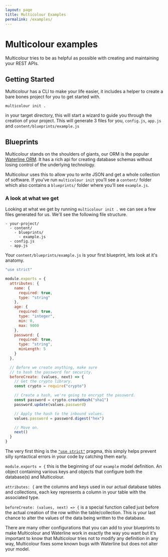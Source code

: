 ```yaml
---
layout: page
title: Multicolour Examples
permalink: /examples/
---
```


# Multicolour examples

Multicolour tries to be as helpful as possible with creating and maintaining your REST APIs.

## Getting Started

Multicolour has a CLI to make your life easier, it includes a helper to create a bare bones project for you to get started with.

`multicolour init .`

in your target directory, this will start a wizard to guide you through the creation of your project. This will generate 3 files for you, `config.js`, `app.js` and `content/blueprints/example.js`

## Blueprints

Multicolour stands on the shoulders of giants, our ORM is the popular [Waterline ORM](https://github.com/balderdashy/waterline). It has a rich api for creating database schemas without losing control of the underlying technology.

Multicolour uses this to allow you to write JSON and get a whole collection of software. If you’ve run `multicolour init` you’ll see a `content/` folder which also contains a `blueprints/` folder where you’ll see `example.js`.

### A look at what we get

Looking at what we get by running `multicolour init .` we can see a few files generated for us. We'll see the following file structure.

```
- your-project/
  - content/
    - blueprints/
      - example.js
  - config.js
  - app.js
```

Your `content/blueprints/example.js` is your first blueprint, lets look at it's anatomy.

```javascript
"use strict"

module.exports = {
  attributes: {
    name: {
      required: true,
      type: "string"
    },
    age: {
      required: true,
      type: "integer",
      min: 0,
      max: 9000
    },
    password: {
      required: true,
      type: "string",
      minLength: 5
    }
  },

  // Before we create anything, make sure
  // to hash the password for security.
  beforeCreate: (values, next) => {
    // Get the crypto library.
    const crypto = require("crypto")

    // Create a hash, we're going to encrypt the password.
    const password = crypto.createHash("sha1")
    password.update(values.password)

    // Apply the hash to the inbound values.
    values.password = password.digest("hex")

    // Move on.
    next()
  }
}
```

The very first thing is the [`"use strict"`](https://developer.mozilla.org/en-US/docs/Web/JavaScript/Reference/Strict_mode) pragma, this simply helps prevent silly syntactical errors in your code by catching them early.

`module.exports = {` this is the beginning of our `example` model definition. An object containing various keys and objects that configure both the database(s) and Multicolour.

`attributes: {` are the columns and keys used in our actual database tables and collections, each key represents a column in your table with the associated type.

`beforeCreate: (values, next) => {` is a special function called just before the actual creation of the row within the table/collection. This is your last chance to alter the values of the data being written to the database.

There are many other configurations that you can add to your blueprints to make Multicolour and Waterline work in exactly the way you want but it's important to know that Multicolour tries not to modify any definition in any way, Multicolour fixes some known bugs with Waterline but does not alter your model.
